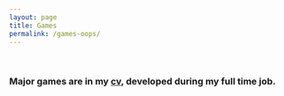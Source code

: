 ```yaml
---
layout: page
title: Games
permalink: /games-oops/
---
```



<br>

### Major games are in my  [cv](/static/cv/cv.pdf), developed during my full time job.
